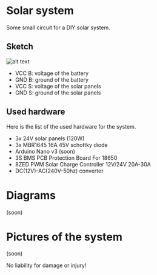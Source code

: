 # Solar system

Some small circuit for a DIY solar system.

## Sketch

![alt text](https://github.com/poetter-sebastian/solarcell/blob/main/img/circuit.png "Sketch of the system")
* VCC B: voltage of the battery
* GND B: ground of the battery
* VCC S: voltage of the solar panels
* GND S: ground of the solar panels

## Used hardware
Here is the list of the used hardware for the system.
* 3x 24V solar panels (120W)
* 3x MBR1645 16A 45V schottky diode
* Arduino Nano v3 (soon)
* 3S BMS PCB Protection Board For 18650
* 8ZED PWM Solar Charge Controller 12V/24V 20A-30A
* DC(12V)-AC(240V-50hz) converter

# Diagrams
(soon)

# Pictures of the system
(soon)

No liability for damage or injury!

